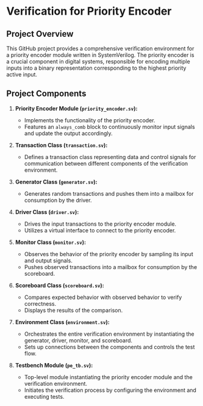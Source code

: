 # Verification for Priority Encoder

## Project Overview
This GitHub project provides a comprehensive verification environment for a priority encoder module written in SystemVerilog. The priority encoder is a crucial component in digital systems, responsible for encoding multiple inputs into a binary representation corresponding to the highest priority active input.

## Project Components
1. **Priority Encoder Module (`priority_encoder.sv`):**
   - Implements the functionality of the priority encoder.
   - Features an `always_comb` block to continuously monitor input signals and update the output accordingly.

2. **Transaction Class (`transaction.sv`):**
   - Defines a transaction class representing data and control signals for communication between different components of the verification environment.

3. **Generator Class (`generator.sv`):**
   - Generates random transactions and pushes them into a mailbox for consumption by the driver.

4. **Driver Class (`driver.sv`):**
   - Drives the input transactions to the priority encoder module.
   - Utilizes a virtual interface to connect to the priority encoder.

5. **Monitor Class (`monitor.sv`):**
   - Observes the behavior of the priority encoder by sampling its input and output signals.
   - Pushes observed transactions into a mailbox for consumption by the scoreboard.

6. **Scoreboard Class (`scoreboard.sv`):**
   - Compares expected behavior with observed behavior to verify correctness.
   - Displays the results of the comparison.

7. **Environment Class (`environment.sv`):**
   - Orchestrates the entire verification environment by instantiating the generator, driver, monitor, and scoreboard.
   - Sets up connections between the components and controls the test flow.

8. **Testbench Module (`pe_tb.sv`):**
   - Top-level module instantiating the priority encoder module and the verification environment.
   - Initiates the verification process by configuring the environment and executing tests.


